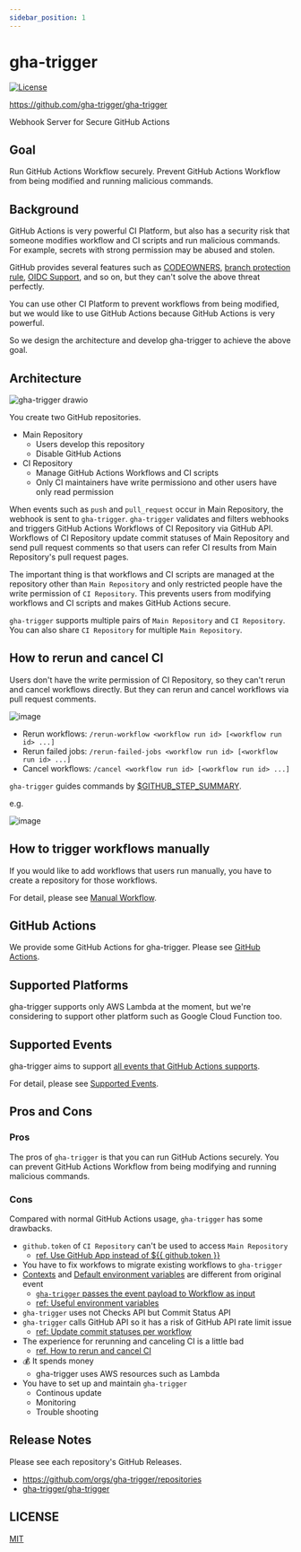 ```yaml
---
sidebar_position: 1
---
```


# gha-trigger

[![License](http://img.shields.io/badge/license-mit-blue.svg?style=flat-square)](https://raw.githubusercontent.com/gha-trigger/gha-triggger/main/LICENSE)

https://github.com/gha-trigger/gha-trigger

Webhook Server for Secure GitHub Actions

## Goal

Run GitHub Actions Workflow securely.
Prevent GitHub Actions Workflow from being modified and running malicious commands.

## Background

GitHub Actions is very powerful CI Platform, but also has a security risk that someone modifies workflow and CI scripts and run malicious commands.
For example, secrets with strong permission may be abused and stolen.

GitHub provides several features such as [CODEOWNERS](https://docs.github.com/en/repositories/managing-your-repositorys-settings-and-features/customizing-your-repository/about-code-owners), [branch protection rule](https://docs.github.com/en/repositories/configuring-branches-and-merges-in-your-repository/defining-the-mergeability-of-pull-requests/managing-a-branch-protection-rule), [OIDC Support](https://docs.github.com/en/actions/deployment/security-hardening-your-deployments/about-security-hardening-with-openid-connect), and so on, but they can't solve the above threat perfectly.

You can use other CI Platform to prevent workflows from being modified, but we would like to use GitHub Actions because GitHub Actions is very powerful.

So we design the architecture and develop gha-trigger to achieve the above goal.

## Architecture

![gha-trigger drawio](https://user-images.githubusercontent.com/13323303/188292546-53f0b4d2-fbe6-4bec-8b28-1b635b5e2eb0.png)

You create two GitHub repositories.

- Main Repository
  - Users develop this repository
  - Disable GitHub Actions
- CI Repository
  - Manage GitHub Actions Workflows and CI scripts
  - Only CI maintainers have write permissiono and other users have only read permission

When events such as `push` and `pull_request` occur in Main Repository, the webhook is sent to `gha-trigger`.
`gha-trigger` validates and filters webhooks and triggers GitHub Actions Workflows of CI Repository via GitHub API.
Workflows of CI Repository update commit statuses of Main Repository and send pull request comments so that users can refer CI results from Main Repository's pull request pages.

The important thing is that workflows and CI scripts are managed at the repository other than `Main Repository` and only restricted people have the write permission of `CI Repository`.
This prevents users from modifying workflows and CI scripts and makes GitHub Actions secure.

`gha-trigger` supports multiple pairs of `Main Repository` and `CI Repository`.
You can also share `CI Repository` for multiple `Main Repository`.

## How to rerun and cancel CI

Users don't have the write permission of CI Repository, so they can't rerun and cancel workflows directly.
But they can rerun and cancel workflows via pull request comments.

![image](https://user-images.githubusercontent.com/13323303/187913667-8019683a-6556-40f7-9f5e-c58adbb42025.png)

- Rerun workflows: `/rerun-workflow <workflow run id> [<workflow run id> ...]`
- Rerun failed jobs: `/rerun-failed-jobs <workflow run id> [<workflow run id> ...]`
- Cancel workflows: `/cancel <workflow run id> [<workflow run id> ...]`

`gha-trigger` guides commands by [$GITHUB_STEP_SUMMARY](https://docs.github.com/en/actions/using-workflows/workflow-commands-for-github-actions#adding-a-job-summary).

e.g.

![image](https://user-images.githubusercontent.com/13323303/187903524-260b805c-5d02-4e29-ad14-8a4320f28071.png)

## How to trigger workflows manually

If you would like to add workflows that users run manually, you have to create a repository for those workflows.

For detail, please see [Manual Workflow](manual-workflow).

## GitHub Actions

We provide some GitHub Actions for gha-trigger.
Please see [GitHub Actions](github-actions).

## Supported Platforms

gha-trigger supports only AWS Lambda at the moment,
but we're considering to support other platform such as Google Cloud Function too.

## Supported Events

gha-trigger aims to support [all events that GitHub Actions supports](https://docs.github.com/en/actions/using-workflows/events-that-trigger-workflows).

For detail, please see [Supported Events](events).

## Pros and Cons

### Pros

The pros of `gha-trigger` is that you can run GitHub Actions securely.
You can prevent GitHub Actions Workflow from being modifying and running malicious commands.

### Cons

Compared with normal GitHub Actions usage, `gha-trigger` has some drawbacks.

- `github.token` of `CI Repository` can't be used to access `Main Repository`
  - [ref. Use GitHub App instead of ${{ github.token }}](github-actions#use-github-app-instead-of--githubtoken-)
- You have to fix workfows to migrate existing workflows to `gha-trigger`
- [Contexts](https://docs.github.com/en/actions/learn-github-actions/contexts) and [Default environment variables](https://docs.github.com/en/actions/learn-github-actions/environment-variables#default-environment-variables) are different from original event
  - [`gha-trigger` passes the event payload to Workflow as input](github-actions#workflow-dispatchs-inputs)
  - [ref: Useful environment variables](github-actions#useful-environment-variables)
- `gha-trigger` uses not Checks API but Commit Status API
- `gha-trigger` calls GitHub API so it has a risk of GitHub API rate limit issue
  - [ref: Update commit statuses per workflow](github-actions#update-commit-statuses-per-workflow)
- The experience for rerunning and canceling CI is a little bad
  - [ref. How to rerun and cancel CI](#how-to-rerun-and-cancel-ci)
- 💰 It spends money
  - gha-trigger uses AWS resources such as Lambda
- You have to set up and maintain `gha-trigger`
  - Continous update
  - Monitoring
  - Trouble shooting

## Release Notes

Please see each repository's GitHub Releases.

- https://github.com/orgs/gha-trigger/repositories
- [gha-trigger/gha-trigger](https://github.com/gha-trigger/gha-trigger/releases)

## LICENSE

[MIT](https://raw.githubusercontent.com/gha-trigger/gha-triggger/main/LICENSE)
